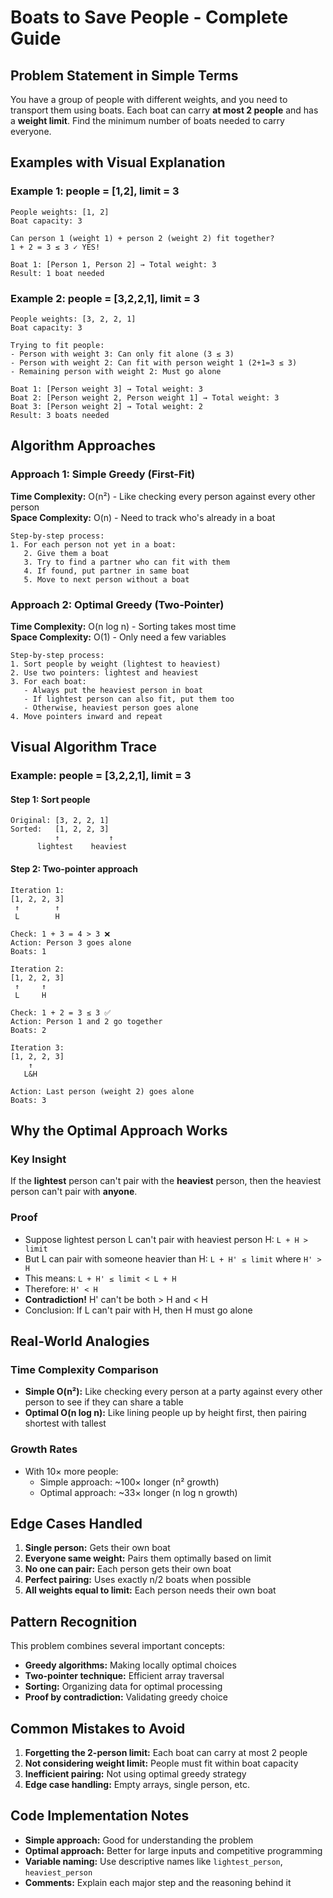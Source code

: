 # Boats to Save People - Complete Guide

## Problem Statement in Simple Terms

You have a group of people with different weights, and you need to transport them using boats. Each boat can carry **at most 2 people** and has a **weight limit**. Find the minimum number of boats needed to carry everyone.

## Examples with Visual Explanation

### Example 1: people = [1,2], limit = 3

```
People weights: [1, 2]
Boat capacity: 3

Can person 1 (weight 1) + person 2 (weight 2) fit together?
1 + 2 = 3 ≤ 3 ✓ YES!

Boat 1: [Person 1, Person 2] → Total weight: 3
Result: 1 boat needed
```

### Example 2: people = [3,2,2,1], limit = 3

```
People weights: [3, 2, 2, 1]
Boat capacity: 3

Trying to fit people:
- Person with weight 3: Can only fit alone (3 ≤ 3)
- Person with weight 2: Can fit with person weight 1 (2+1=3 ≤ 3)
- Remaining person with weight 2: Must go alone

Boat 1: [Person weight 3] → Total weight: 3
Boat 2: [Person weight 2, Person weight 1] → Total weight: 3
Boat 3: [Person weight 2] → Total weight: 2
Result: 3 boats needed
```

## Algorithm Approaches

### Approach 1: Simple Greedy (First-Fit)

**Time Complexity:** O(n²) - Like checking every person against every other person  
**Space Complexity:** O(n) - Need to track who's already in a boat

```
Step-by-step process:
1. For each person not yet in a boat:
   2. Give them a boat
   3. Try to find a partner who can fit with them
   4. If found, put partner in same boat
   5. Move to next person without a boat
```

### Approach 2: Optimal Greedy (Two-Pointer)

**Time Complexity:** O(n log n) - Sorting takes most time  
**Space Complexity:** O(1) - Only need a few variables

```
Step-by-step process:
1. Sort people by weight (lightest to heaviest)
2. Use two pointers: lightest and heaviest
3. For each boat:
   - Always put the heaviest person in boat
   - If lightest person can also fit, put them too
   - Otherwise, heaviest person goes alone
4. Move pointers inward and repeat
```

## Visual Algorithm Trace

### Example: people = [3,2,2,1], limit = 3

#### Step 1: Sort people

```
Original: [3, 2, 2, 1]
Sorted:   [1, 2, 2, 3]
          ↑           ↑
      lightest    heaviest
```

#### Step 2: Two-pointer approach

```
Iteration 1:
[1, 2, 2, 3]
 ↑        ↑
 L        H

Check: 1 + 3 = 4 > 3 ❌
Action: Person 3 goes alone
Boats: 1

Iteration 2:
[1, 2, 2, 3]
 ↑     ↑
 L     H

Check: 1 + 2 = 3 ≤ 3 ✅
Action: Person 1 and 2 go together
Boats: 2

Iteration 3:
[1, 2, 2, 3]
    ↑
   L&H

Action: Last person (weight 2) goes alone
Boats: 3
```

## Why the Optimal Approach Works

### Key Insight

If the **lightest** person can't pair with the **heaviest** person, then the heaviest person can't pair with **anyone**.

### Proof

- Suppose lightest person L can't pair with heaviest person H: `L + H > limit`
- But L can pair with someone heavier than H: `L + H' ≤ limit` where `H' > H`
- This means: `L + H' ≤ limit < L + H`
- Therefore: `H' < H`
- **Contradiction!** H' can't be both > H and < H
- Conclusion: If L can't pair with H, then H must go alone

## Real-World Analogies

### Time Complexity Comparison

- **Simple O(n²):** Like checking every person at a party against every other person to see if they can share a table
- **Optimal O(n log n):** Like lining people up by height first, then pairing shortest with tallest

### Growth Rates

- With 10× more people:
  - Simple approach: ~100× longer (n² growth)
  - Optimal approach: ~33× longer (n log n growth)

## Edge Cases Handled

1. **Single person:** Gets their own boat
2. **Everyone same weight:** Pairs them optimally based on limit
3. **No one can pair:** Each person gets their own boat
4. **Perfect pairing:** Uses exactly n/2 boats when possible
5. **All weights equal to limit:** Each person needs their own boat

## Pattern Recognition

This problem combines several important concepts:

- **Greedy algorithms:** Making locally optimal choices
- **Two-pointer technique:** Efficient array traversal
- **Sorting:** Organizing data for optimal processing
- **Proof by contradiction:** Validating greedy choice

## Common Mistakes to Avoid

1. **Forgetting the 2-person limit:** Each boat can carry at most 2 people
2. **Not considering weight limit:** People must fit within boat capacity
3. **Inefficient pairing:** Not using optimal greedy strategy
4. **Edge case handling:** Empty arrays, single person, etc.

## Code Implementation Notes

- **Simple approach:** Good for understanding the problem
- **Optimal approach:** Better for large inputs and competitive programming
- **Variable naming:** Use descriptive names like `lightest_person`, `heaviest_person`
- **Comments:** Explain each major step and the reasoning behind it
